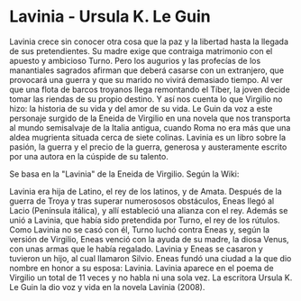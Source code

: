 # Lavinia - Ursula K. Le Guin

Lavinia crece sin conocer otra cosa que la paz y la libertad hasta la llegada de sus pretendientes. Su madre exige que contraiga matrimonio con el apuesto y ambicioso Turno. Pero los augurios y las profecías de los manantiales sagrados afirman que deberá casarse con un extranjero, que provocará una guerra y que su marido no vivirá demasiado tiempo. Al ver que una flota de barcos troyanos llega remontando el Tíber, la joven decide tomar las riendas de su propio destino. Y así nos cuenta lo que Virgilio no hizo: la historia de su vida y del amor de su vida.
Le Guin da voz a este personaje surgido de la Eneida de Virgilio en una novela que nos transporta al mundo semisalvaje de la Italia antigua, cuando Roma no era más que una aldea mugrienta situada cerca de siete colinas. Lavinia es un libro sobre la pasión, la guerra y el precio de la guerra, generosa y austeramente escrito por una autora en la cúspide de su talento.

Se basa en la "Lavinia" de la Eneida de Virgilio. Según la Wiki: 

Lavinia era hija de Latino, el rey de los latinos, y de Amata.
Después de la guerra de Troya y tras superar numerososos obstáculos, Eneas llegó al Lacio (Península itálica), y allí estableció una alianza con el rey. Además se unió a Lavinia, que había sido pretendida por Turno, el rey de los rútulos. Como Lavinia no se casó con él, Turno luchó contra Eneas y, según la versión de Virgilio, Eneas venció con la ayuda de su madre, la diosa Venus, con unas armas que le había regalado.
Lavinia y Eneas se casaron y tuvieron un hijo, al cual llamaron Silvio.
Eneas fundó una ciudad a la que dio nombre en honor a su esposa: Lavinia.
Lavinia aparece en el poema de Virgilio un total de 11 veces y no habla ni una sola vez. La escritora Ursula K. Le Guin la dio voz y vida en la novela Lavinia (2008).